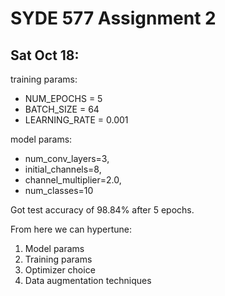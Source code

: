 # SYDE 577 Assignment 2

## Sat Oct 18:
training params:
- NUM_EPOCHS = 5
- BATCH_SIZE = 64
- LEARNING_RATE = 0.001

model params:
- num_conv_layers=3,
- initial_channels=8,
- channel_multiplier=2.0,
- num_classes=10

Got test accuracy of 98.84% after 5 epochs. 

From here we can hypertune:
1. Model params
2. Training params
3. Optimizer choice
4. Data augmentation techniques


